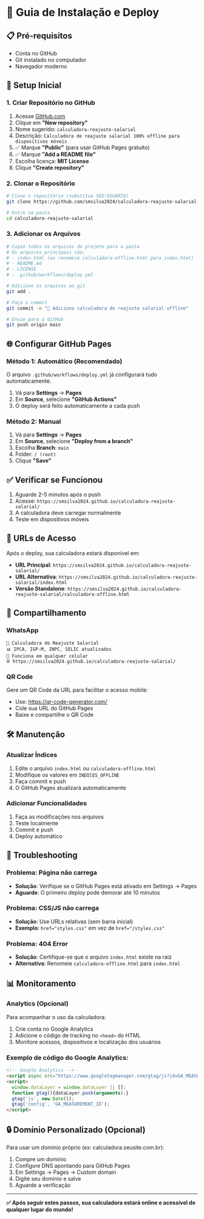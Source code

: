 # 🚀 Guia de Instalação e Deploy

## 📋 Pré-requisitos

- Conta no GitHub
- Git instalado no computador
- Navegador moderno

## 🔧 Setup Inicial

### 1. Criar Repositório no GitHub

1. Acesse [GitHub.com](https://github.com)
2. Clique em **"New repository"**
3. Nome sugerido: `calculadora-reajuste-salarial`
4. Descrição: `Calculadora de reajuste salarial 100% offline para dispositivos móveis`
5. ✅ Marque **"Public"** (para usar GitHub Pages gratuito)
6. ✅ Marque **"Add a README file"**
7. Escolha licença: **MIT License**
8. Clique **"Create repository"**

### 2. Clonar o Repositório

```bash
# Clone o repositório (substitua SEU-USUARIO)
git clone https://github.com/smsilva2024/calculadora-reajuste-salarial.git

# Entre na pasta
cd calculadora-reajuste-salarial
```

### 3. Adicionar os Arquivos

```bash
# Copie todos os arquivos do projeto para a pasta
# Os arquivos principais são:
# - index.html (ou renomeie calculadora-offline.html para index.html)
# - README.md
# - LICENSE
# - .github/workflows/deploy.yml

# Adicione os arquivos ao git
git add .

# Faça o commit
git commit -m "🚀 Adiciona calculadora de reajuste salarial offline"

# Envie para o GitHub
git push origin main
```

## 🌐 Configurar GitHub Pages

### Método 1: Automático (Recomendado)

O arquivo `.github/workflows/deploy.yml` já configurará tudo automaticamente.

1. Vá para **Settings** → **Pages**
2. Em **Source**, selecione **"GitHub Actions"**
3. O deploy será feito automaticamente a cada push

### Método 2: Manual

1. Vá para **Settings** → **Pages**
2. Em **Source**, selecione **"Deploy from a branch"**
3. Escolha **Branch**: `main`
4. Folder: `/ (root)`
5. Clique **"Save"**

## ✅ Verificar se Funcionou

1. Aguarde 2-5 minutos após o push
2. Acesse: `https://smsilva2024.github.io/calculadora-reajuste-salarial/`
3. A calculadora deve carregar normalmente
4. Teste em dispositivos móveis

## 🔗 URLs de Acesso

Após o deploy, sua calculadora estará disponível em:

- **URL Principal**: `https://smsilva2024.github.io/calculadora-reajuste-salarial/`
- **URL Alternativa**: `https://smsilva2024.github.io/calculadora-reajuste-salarial/index.html`
- **Versão Standalone**: `https://smsilva2024.github.io/calculadora-reajuste-salarial/calculadora-offline.html`

## 📱 Compartilhamento

### WhatsApp
```
🧮 Calculadora de Reajuste Salarial
📊 IPCA, IGP-M, INPC, SELIC atualizados
📱 Funciona em qualquer celular
🌐 https://smsilva2024.github.io/calculadora-reajuste-salarial/
```

### QR Code
Gere um QR Code da URL para facilitar o acesso mobile:
- Use: https://qr-code-generator.com/
- Cole sua URL do GitHub Pages
- Baixe e compartilhe o QR Code

## 🛠️ Manutenção

### Atualizar Índices
1. Edite o arquivo `index.html` ou `calculadora-offline.html`
2. Modifique os valores em `INDICES_OFFLINE`
3. Faça commit e push
4. O GitHub Pages atualizará automaticamente

### Adicionar Funcionalidades
1. Faça as modificações nos arquivos
2. Teste localmente
3. Commit e push
4. Deploy automático

## 🔧 Troubleshooting

### Problema: Página não carrega
- **Solução**: Verifique se o GitHub Pages está ativado em Settings → Pages
- **Aguarde**: O primeiro deploy pode demorar até 10 minutos

### Problema: CSS/JS não carrega
- **Solução**: Use URLs relativas (sem barra inicial)
- **Exemplo**: `href="styles.css"` em vez de `href="/styles.css"`

### Problema: 404 Error
- **Solução**: Certifique-se que o arquivo `index.html` existe na raiz
- **Alternativa**: Renomeie `calculadora-offline.html` para `index.html`

## 📊 Monitoramento

### Analytics (Opcional)
Para acompanhar o uso da calculadora:

1. Crie conta no Google Analytics
2. Adicione o código de tracking no `<head>` do HTML
3. Monitore acessos, dispositivos e localização dos usuários

### Exemplo de código do Google Analytics:
```html
<!-- Google Analytics -->
<script async src="https://www.googletagmanager.com/gtag/js?id=GA_MEASUREMENT_ID"></script>
<script>
  window.dataLayer = window.dataLayer || [];
  function gtag(){dataLayer.push(arguments);}
  gtag('js', new Date());
  gtag('config', 'GA_MEASUREMENT_ID');
</script>
```

## 🔒 Domínio Personalizado (Opcional)

Para usar um domínio próprio (ex: calculadora.seusite.com.br):

1. Compre um domínio
2. Configure DNS apontando para GitHub Pages
3. Em Settings → Pages → Custom domain
4. Digite seu domínio e salve
5. Aguarde a verificação

---

**✅ Após seguir estes passos, sua calculadora estará online e acessível de qualquer lugar do mundo!**
